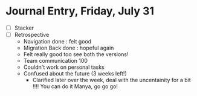 # Journal Entry,  Friday, July 31

- [ ] Stacker 
- [ ] Retrospective
  - Navigation done : felt good
  - Migration Back done : hopeful again 
  - Felt really good too see both the versions! 
  - Team communication 100 
  - Couldn't work on personal tasks 
  - Confused about the future (3 weeks left!)   
    - Clarified later over the week, deal with the uncentainity for a bit !!!! You can do it Manya, go go go! 